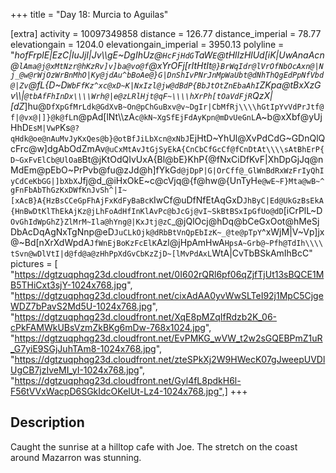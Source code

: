 +++
title = "Day 18: Murcia to Aguilas"

[extra]
activity = 10097349858
distance = 126.77
distance_imperial = 78.77
elevationgain = 1204.0
elevationgain_imperial = 3950.13
polyline = "_hofFrplE|EzC|IuJjI|Jv\\\\gE~DgIhUz@`HcFjHdG`TaW`E`@tHlIzHlUd[iK|UwAnaAcn@`lAma@j@xMtNzr@hKzRv]v]ba@vo@f`@xYrOFj[rItHtIt`@}BrWqIdr@lVrOfNbOcAxn@|Nj_@w@rWjOzWrBnMhO|Ky@jdAu^bBoAe@}G|DnShIvPNrJnMpWaUbt@dNhThQgEdPpNfVbd@|Zv`@fL{D~D`WbFfKz^xc@xD~K|NxIzl@jw@dBdP{BbJtOtZnEbaAhI`ZKpa@tBxXzGv\\\\|`@tbAfFhInDx\\\\Wrh@|e@zLRlHjt@qF~\\\\hXrPh[tOaVdFjR`QzX|[dZ_]hu@`DfXpGfMrLdk@GdXvB~On@pChGuBxv@v~DgIr|CbMfRj\\\\hGtIpYvVdPrJtf@f|@vx@|]}@k@fL`n@pAd[lNt\\\\zA`c@kN~XgSfEjFdAyKpn@mDvUeGnL`A~b@xXbf@yUjHhD`EsM|VwP`Ks`@?qHdk@oe@nAuMvJyKxQes@b}@otBfJiLbXcn@xNbJ`EjHtD~YhUl@XvPdCdG~GDnQlQcFrc@w]dgAbOdZmAv`@uCxMtAvJtGjSyEkA{CnCbCfGcCf@fCnDtAt\\\\sAtBhErP{D~GxFvElCb@UlOaB`Bt@jKtOdQIvUxA{Bl@bE}KhP{@fNxCiDfKvF|XhDpGjJq@nMdEm@pEbO~PrPvb@fu@zJd@h]fYkG`d@jDpP|G|OrCff@_GlWnBdRxWzFrIyQhIyCdCeKbGG|]bXbX`Jfj@d_@iHxOkE~c@cVjq@{f@hw@{UnTyH`e@wE~F}Mta@wB~^gFnFbAbThGzKxDWfKnJvSh^|I~[xAcB}A{HzBsCCeGpFhAjFxKdFyBaBcK`IwCf@uDfNfEtAqGxD`JhByC|Ed@UkGzBsEkA{HnBwDtKlThEkAjKz@jLhFoAdHfInKlAvPc@bJcGj@vI~SkBtBSxIpGfUo@dD`[iCrPlL~D`OvGhIdWpGhZ}ZlMrM~Ila@hYng@|KxJtj@zC`_@jQlOcj@hDq@bCeGxOot@hMeSjDbAcDqAgNxTgNnp@eD`JuCLkOjk@dRbBtVnQpEbIzK~_@te@pTpY`^xWjM|V~Vp]jx@~Bd[nXrXdWpdA`JfWnEjBoKzFcElK`Azl@jHpAmHwA`HpsA~Grb@~Pfh@TdIh\\\\tSvn@wDlVtI|d@fd@a@zHhPpXdGvCbKzZjD~[lMvPdAxL`WtA|CvTbBSkAmIhBcC"
pictures = [ "https://dgtzuqphqg23d.cloudfront.net/0I602rQRl6pf06qZjfTjUt13sBQCE1MB5THiCxt3sjY-1024x768.jpg", "https://dgtzuqphqg23d.cloudfront.net/cixAdAA0yvWwSLTeI92j1MpC5CjgeWDZ7bPavS2Md5U-1024x768.jpg", "https://dgtzuqphqg23d.cloudfront.net/XqE8pMZqIfRdzb2K_06-cPkFAMWkUBsVzmZkBKg6mDw-768x1024.jpg", "https://dgtzuqphqg23d.cloudfront.net/EvPMKG_wVW_t2w2sGQEBPmZ1uR_G7yiE9SGjJuhTAm8-1024x768.jpg", "https://dgtzuqphqg23d.cloudfront.net/zteSPkXj2W9HWecK07gJweepUVDlUgCB7jzIveMI_yI-1024x768.jpg", "https://dgtzuqphqg23d.cloudfront.net/Gyl4fL8pdkH6l-F56tVVxWacpD6SGkIdcOKeIUt-Lz4-1024x768.jpg",]
+++

## Description

Caught the sunrise at a hilltop cafe with Joe. The stretch on the coast around Mazarron was stunning.
